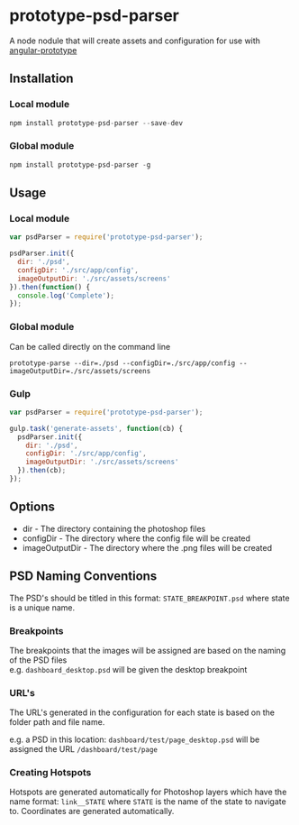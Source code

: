 # prototype-psd-parser

A node nodule that will create assets and configuration for use with [angular-prototype](https://github.com/mindmelting/angular-prototype)

## Installation

### Local module

```javascript
npm install prototype-psd-parser --save-dev
```

### Global module

```javascript
npm install prototype-psd-parser -g
```

## Usage

### Local module

```javascript
var psdParser = require('prototype-psd-parser');

psdParser.init({
  dir: './psd',
  configDir: './src/app/config',
  imageOutputDir: './src/assets/screens'
}).then(function() {
  console.log('Complete');
});
```

### Global module

Can be called directly on the command line

```
prototype-parse --dir=./psd --configDir=./src/app/config --imageOutputDir=./src/assets/screens
```

### Gulp

```javascript
var psdParser = require('prototype-psd-parser');

gulp.task('generate-assets', function(cb) {
  psdParser.init({
    dir: './psd',
    configDir: './src/app/config',
    imageOutputDir: './src/assets/screens'
  }).then(cb);
});
```

## Options

* dir - The directory containing the photoshop files
* configDir - The directory where the config file will be created
* imageOutputDir - The directory where the .png files will be created

## PSD Naming Conventions

The PSD's should be titled in this format: `STATE_BREAKPOINT.psd` where state is a unique name.

### Breakpoints

The breakpoints that the images will be assigned are based on the naming of the PSD files  
e.g. `dashboard_desktop.psd` will be given the desktop breakpoint

### URL's

The URL's generated in the configuration for each state is based on the folder path and file name.

e.g. a PSD in this location: `dashboard/test/page_desktop.psd` will be assigned the URL `/dashboard/test/page`

### Creating Hotspots

Hotspots are generated automatically for Photoshop layers which have the name format: `link__STATE` where `STATE` is the name of the state to navigate to. Coordinates are generated automatically.
